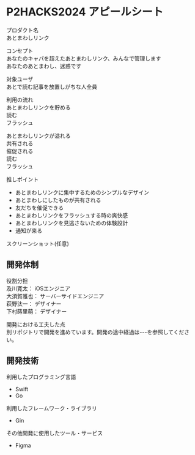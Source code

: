 # P2HACKS2024 アピールシート 

プロダクト名  
あとまわしリンク

コンセプト  
あなたのキャパを超えたあとまわしリンク、みんなで管理します  
あなたのあとまわし、迷惑です

対象ユーザ  
あとで読む記事を放置しがちな人全員

利用の流れ  
あとまわしリンクを貯める  
読む  
フラッシュ  

あとまわしリンクが溢れる  
共有される  
催促される  
読む  
フラッシュ  

推しポイント  
- あとまわしリンクに集中するためのシンプルなデザイン
- あとまわしにしたものが共有される
- 友だちを催促できる
- あとまわしリンクをフラッシュする時の爽快感
- あとまわしリンクを見逃さないための体験設計
- 通知が来る

スクリーンショット(任意)  

## 開発体制  

役割分担  
及川寛太： iOSエンジニア  
大須賀雅也： サーバーサイドエンジニア  
萩野汰一： デザイナー  
下村蒔里萌： デザイナー


開発における工夫した点  
別リポジトリで開発を進めています。開発の途中経過は---を参照してください。


## 開発技術 

利用したプログラミング言語  
- Swift
- Go

利用したフレームワーク・ライブラリ  
- Gin

その他開発に使用したツール・サービス
- Figma
